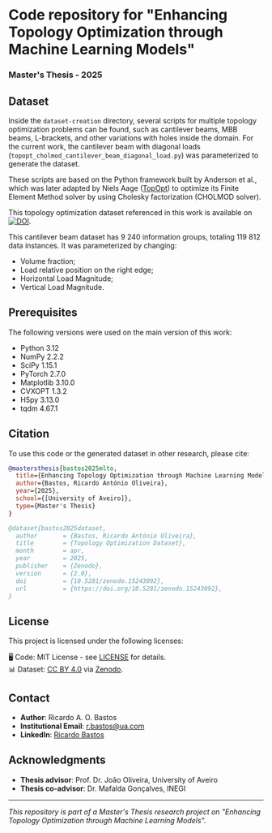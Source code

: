 # Code repository for "Enhancing Topology Optimization through Machine Learning Models"
### Master's Thesis - 2025




## Dataset

Inside the `dataset-creation` directory, several scripts for multiple topology optimization problems can be found, such as cantilever beams, MBB beams, L-brackets, and other variations with holes inside the domain. For the current work, the cantilever beam with diagonal loads (`topopt_cholmod_cantilever_beam_diagonal_load.py`) was parameterized to generate the dataset. 

These scripts are based on the Python framework built by Anderson et al., which was later adapted by Niels Aage ([TopOpt](https://www.topopt.mek.dtu.dk/apps-and-software/topology-optimization-codes-written-in-python)) to optimize its Finite Element Method solver by using Cholesky factorization (CHOLMOD solver).

This topology optimization dataset referenced in this work is available on [![DOI](https://zenodo.org/badge/DOI/10.5281/zenodo.15026508.svg)](https://doi.org/10.5281/zenodo.15026508).


This cantilever beam dataset has 9 240 information groups, totaling 119 812 data instances. It was parameterized by changing:
- Volume fraction;
- Load relative position on the right edge;
- Horizontal Load Magnitude;
- Vertical Load Magnitude.

## Prerequisites

The following versions were used on the main version of this work:

- Python 3.12
- NumPy 2.2.2
- SciPy 1.15.1
- PyTorch 2.7.0
- Matplotlib 3.10.0
- CVXOPT 1.3.2
- H5py 3.13.0
- tqdm 4.67.1

## Citation

To use this code or the generated dataset in other research, please cite:

```bibtex
@mastersthesis{bastos2025mlto,
  title={Enhancing Topology Optimization through Machine Learning Models},
  author={Bastos, Ricardo António Oliveira},
  year={2025},
  school={[University of Aveiro]},
  type={Master's Thesis}
}

@dataset{bastos2025dataset,
  author       = {Bastos, Ricardo António Oliveira},
  title        = {Topology Optimization Dataset},
  month        = apr,
  year         = 2025,
  publisher    = {Zenodo},
  version      = {2.0},
  doi          = {10.5281/zenodo.15243092},
  url          = {https://doi.org/10.5281/zenodo.15243092},
}
```

## License

This project is licensed under the following licenses:

🖥️ Code: MIT License - see [LICENSE](./LICENSE) for details.  
📊 Dataset: [CC BY 4.0](https://creativecommons.org/licenses/by/4.0/) via [Zenodo](https://zenodo.org/records/15243092).


## Contact

- **Author**: Ricardo A. O. Bastos
- **Institutional Email**: [r.bastos@ua.com](r.bastos@ua.pt)
- **LinkedIn**: [Ricardo Bastos](https://www.linkedin.com/in/ricardo-bastos-rantonio/)

## Acknowledgments

- **Thesis advisor**: Prof. Dr. João Oliveira, University of Aveiro
- **Thesis co-advisor**: Dr. Mafalda Gonçalves, INEGI
---

*This repository is part of a Master's Thesis research project on "Enhancing Topology Optimization through Machine Learning Models".*
